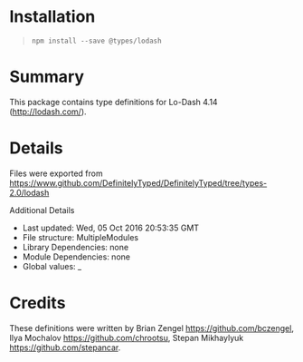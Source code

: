 # Installation
> `npm install --save @types/lodash`

# Summary
This package contains type definitions for Lo-Dash 4.14 (http://lodash.com/).

# Details
Files were exported from https://www.github.com/DefinitelyTyped/DefinitelyTyped/tree/types-2.0/lodash

Additional Details
 * Last updated: Wed, 05 Oct 2016 20:53:35 GMT
 * File structure: MultipleModules
 * Library Dependencies: none
 * Module Dependencies: none
 * Global values: _

# Credits
These definitions were written by Brian Zengel <https://github.com/bczengel>, Ilya Mochalov <https://github.com/chrootsu>, Stepan Mikhaylyuk <https://github.com/stepancar>.
